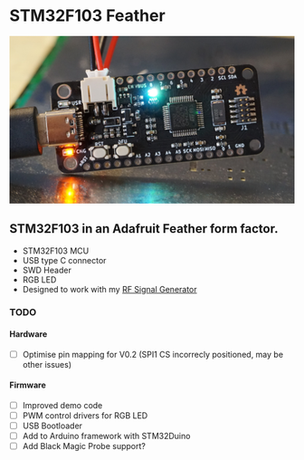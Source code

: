 # STM32F103 Feather

![STM32F103 Feather](docs/stm32f103-feather.jpeg)

## STM32F103 in an Adafruit Feather form factor.
- STM32F103 MCU
- USB type C connector
- SWD Header
- RGB LED
- Designed to work with my [RF Signal Generator](https://github.com/joshajohnson/rf-sig-gen)

### TODO

#### Hardware
- [ ] Optimise pin mapping for V0.2 (SPI1 CS incorrecly positioned, may be other issues)

#### Firmware
- [ ] Improved demo code
- [ ] PWM control drivers for RGB LED
- [ ] USB Bootloader
- [ ] Add to Arduino framework with STM32Duino
- [ ] Add Black Magic Probe support?